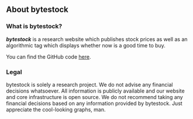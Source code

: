 ## About bytestock

### What is bytestock?

***bytestock*** is a research website which publishes stock prices as well as an algorithmic tag which displays whether now is a good time to buy.

You can find the GitHub code [here](https://github.com/bytestock).

### Legal

bytestock is solely a research project. We do not advise any financial decisions whatsoever. All information is publicly available and our website and core infrastructure is open source. We do not recommend taking any financial decisions based on any information provided by bytestock. Just appreciate the cool-looking graphs, man.
